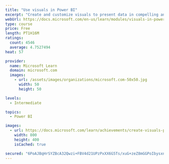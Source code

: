 ```yaml
---
title: "Use visuals in Power BI"
excerpt: "Create and customize visuals to present data in compelling and insightful ways."
webUrl: https://docs.microsoft.com/en-us/learn/modules/visuals-in-power-bi/
type: course
price: Free
length: PT1H16M
ratings:
  count: 4546
  average: 4.7527494
heat: 57

provider:
  name: Microsoft Learn
  domain: microsoft.com
  images:
    - url: /assets/images/organizations/microsoft.com-50x50.jpg
      width: 50
      height: 50

levels:
  - Intermediate

topics:
  - Power BI

images:
  - url: https://docs.microsoft.com/learn/achievements/create-visuals-power-bi-desktop-social.png
    width: 800
    height: 400
    isCached: true

secured: "6PoAJBqHrSYZBcA32Qwzi+FBV4d21UPzPxXX6G5Ts/xuG+zeZ8mGGPoIbysxnLWrfAI8Z6Ezq5D9rw8eS6SDDsoPl53kjo/ZOlkb9n2X7E848dwF76ar5MzKfEHhkk2/tgFBzomqvngtPvuYArxnxH7le7ptOFwrWVlx7Q1yAmym/Zi6d1fdIC4uIfw+k2uEMMpl0KtSyN/3zwL/x037eoLtLKseH6TizTqH1bpJNJ8y14gMC3EHk0M1vfOcwGKBHHnGvkfGbNNCMCIE0NzpRNdhNGXvEmiE1laPYXslZnbckftjFET0b010gKNiGLnSbowMwPoVcLuD4DNAtrIX5QTEyDlY+/K0jQWn3rNdUd8o5VALB/qEzR4eAAKyQOuGLHbDAkCU5+37AtB1uhNw49YfEegpmzHBcfLIdoAkwbw=;PTfXR7CR124pycos4ghlSQ=="
---
```


